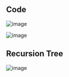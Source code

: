 ## Code

![image](https://github.com/subrat611/DSA/assets/77252075/57bffc32-e77f-457e-a3ae-a7b279c23cde)

![image](https://github.com/subrat611/DSA/assets/77252075/f23b002d-3ccc-4c58-be8f-adc8bb4e45fb)

## Recursion Tree

![image](https://github.com/subrat611/DSA/assets/77252075/fa9ad54b-c65d-4ebd-8c13-b9826ced6e0d)
